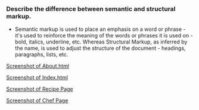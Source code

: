 ### Describe the difference between semantic and structural markup.
- Semantic markup is used to place an emphasis on a word or phrase - it's used to reinforce the meaning of the words or phrases it is used on - bold, italics, underline, etc. Whereas Structural Markup, as inferred by the name, is used to adjust the structure of the document - headings, paragraphs, lists, etc.

[Screenshot of About.html](!/images/about.html.jpg)

[Screenshot of Index.html](!/images/index.html.jpg)

[Screenshot of Recipe Page](!/images/recipe.jpg)

[Screenshot of Chef Page](!/images/chef.jpg)
